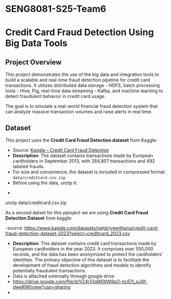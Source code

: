 ﻿# SENG8081-S25-Team6
# Credit Card Fraud Detection Using Big Data Tools

## Project Overview
This project demonstrates the use of the big data and integration tools to build a scalable and real-time fraud detection pipeline for credit card transactions.
It utilizes distributed data storage - HDFS, batch processing tools - Hive, Pig, real-time data streaming - Kafka, and machine learning to detect fraudulent behavior in credit card usage.

The goal is to simulate a real-world financial fraud detection system that can analyze massive transaction volumes and raise alerts in real time.

## Dataset

This project uses the **Credit Card Fraud Detection dataset** from Kaggle:

- Source: [Kaggle – Credit Card Fraud Detection](https://www.kaggle.com/datasets/mlg-ulb/creditcardfraud)
- **Description**: The dataset contains transactions made by European cardholders in September 2013, with 284,807 transactions and 492 labeled frauds.
- For size and convenience, the dataset is included in compressed format:  `data/creditcard.csv.zip`
- Before using the data, unzip it:
- ```bash
unzip data/creditcard.csv.zip

As a second datset for this pproject we are using **Credit Card Fraud Detection Dataset** from kaggle:

-source: https://www.kaggle.com/datasets/nelgiriyewithana/credit-card-fraud-detection-dataset-2023?select=creditcard_2023.csv
- **Description**: This dataset contains credit card transactions made by European cardholders in the year 2023. It comprises over 550,000 records, and the data has been anonymized to protect the cardholders' identities. The primary objective of this dataset is to facilitate the development of fraud detection algorithms and models to identify potentially fraudulent transactions.
- Data is attached externally through google drive
- https://drive.google.com/file/d/1rZ4r51qNKNW8pO-nL67t_pJ6f-dweRWI/view?usp=sharing
- 


